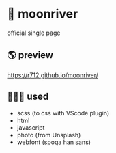 # 💙 moonriver

official single page

## 🌎 preview
https://r712.github.io/moonriver/

## 👩🏻‍💻 used
- scss (to css with VScode plugin)
- html
- javascript
- photo (from Unsplash)
- webfont (spoqa han sans)
